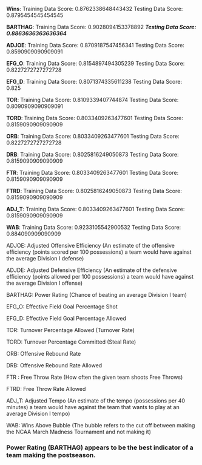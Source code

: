 **Wins**: Training Data Score: 0.8762338648443432
            Testing Data Score: 0.8795454545454545

**BARTHAG**: Training Data Score: 0.9028094153378892
            ***Testing Data Score: 0.8863636363636364***
            
**ADJOE**: Training Data Score: 0.8709187547456341
            Testing Data Score: 0.8590909090909091
            
**EFG_O**: Training Data Score: 0.8154897494305239
            Testing Data Score: 0.8227272727272728
            
**EFG_D**: Training Data Score: 0.8071374335611238
            Testing Data Score: 0.825
            
**TOR**: Training Data Score: 0.8109339407744874
            Testing Data Score: 0.8090909090909091
            
**TORD**: Training Data Score: 0.8033409263477601
            Testing Data Score: 0.8159090909090909
            
**ORB**: Training Data Score: 0.8033409263477601
            Testing Data Score: 0.8227272727272728
            
**DRB**: Training Data Score: 0.8025816249050873
            Testing Data Score: 0.8159090909090909
            
**FTR**: Training Data Score: 0.8033409263477601
            Testing Data Score: 0.8159090909090909
            
**FTRD**: Training Data Score: 0.8025816249050873
            Testing Data Score: 0.8159090909090909
            
**ADJ_T**: Training Data Score: 0.8033409263477601
            Testing Data Score: 0.8159090909090909
            
**WAB**: Training Data Score: 0.9233105542900532
            Testing Data Score: 0.884090909090909


ADJOE: Adjusted Offensive Efficiency (An estimate of the offensive efficiency (points scored per 100 possessions) a team would have against the average Division I defense)

ADJDE: Adjusted Defensive Efficiency (An estimate of the defensive efficiency (points allowed per 100 possessions) a team would have against the average Division I offense)

BARTHAG: Power Rating (Chance of beating an average Division I team)

EFG_O: Effective Field Goal Percentage Shot

EFG_D: Effective Field Goal Percentage Allowed

TOR: Turnover Percentage Allowed (Turnover Rate)

TORD: Turnover Percentage Committed (Steal Rate)

ORB: Offensive Rebound Rate

DRB: Offensive Rebound Rate Allowed

FTR : Free Throw Rate (How often the given team shoots Free Throws)

FTRD: Free Throw Rate Allowed

ADJ_T: Adjusted Tempo (An estimate of the tempo (possessions per 40 minutes) a team would have against the team that wants to play at an average Division I tempo)

WAB: Wins Above Bubble (The bubble refers to the cut off between making the NCAA March Madness Tournament and not making it)


### Power Rating (BARTHAG) appears to be the best indicator of a team making the postseason.
